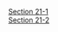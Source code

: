 [Section 21-1](https://hvinnn.tistory.com/entry/AWS-Section-21-1-AWS-%EC%84%9C%EB%B2%84%EB%A6%AC%EC%8A%A4-Lambda) <br/>
[Section 21-2](https://hvinnn.tistory.com/entry/AWS-Section-21-2-AWS-%EC%84%9C%EB%B2%84%EB%A6%AC%EC%8A%A4-Lambda) <br/>
